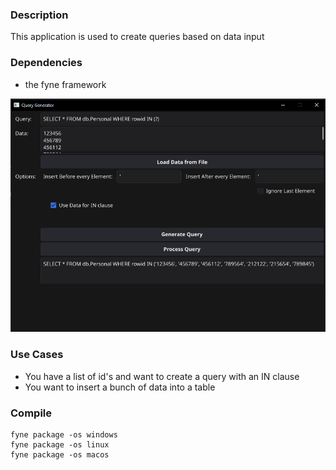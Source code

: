### Description
This application is used to create queries based on data input

### Dependencies
- the fyne framework

![Screenshot](screenshots/screenshot_01.png)

### Use Cases
- You have a list of id's and want to create a query with an IN clause
- You want to insert a bunch of data into a table

### Compile

```
fyne package -os windows
fyne package -os linux
fyne package -os macos
```